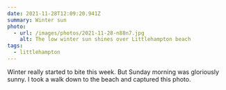 ```yaml
---
date: 2021-11-28T12:09:20.941Z
summary: Winter sun
photo:
  - url: /images/photos/2021-11-28-n88n7.jpg
    alt: The low winter sun shines over Littlehampton beach
tags:
  - littlehampton
---
```

Winter really started to bite this week. But Sunday morning was gloriously sunny. I took a walk down to the beach and captured this photo. 

